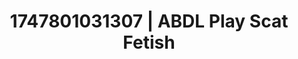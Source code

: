 ---
categories:
- Shibari art
- Feather touch
- Digital dominatrix
- Cheerleader roleplay
- Hands behind back
image: /assets/images/1747801031307.jpg
layout: post
seo:
  description: Featured content with high-quality Scat Fetish, ABDL Play. HD images
    available.
  keywords: Scat Fetish, ABDL Play
  og_image: /assets/images/1747801031307.jpg
  schema_type: VisualArtwork
tags:
- ABDL Play
- Scat Fetish
- '#1747801031307'
title: 1747801031307 | ABDL Play Scat Fetish
---